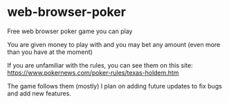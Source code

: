 # web-browser-poker
Free web browser poker game you can play

You are given money to play with and you may bet any amount (even more than you have at the moment)

If you are unfamiliar with the rules, you can see them on this site: https://www.pokernews.com/poker-rules/texas-holdem.htm

The game follows them (mostly) I plan on adding future updates to fix bugs and add new features.
